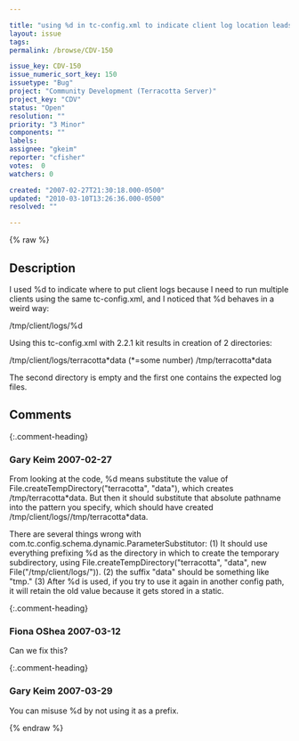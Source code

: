 ```yaml
---

title: "using %d in tc-config.xml to indicate client log location leads to creation of 2 directories"
layout: issue
tags: 
permalink: /browse/CDV-150

issue_key: CDV-150
issue_numeric_sort_key: 150
issuetype: "Bug"
project: "Community Development (Terracotta Server)"
project_key: "CDV"
status: "Open"
resolution: ""
priority: "3 Minor"
components: ""
labels: 
assignee: "gkeim"
reporter: "cfisher"
votes:  0
watchers: 0

created: "2007-02-27T21:30:18.000-0500"
updated: "2010-03-10T13:26:36.000-0500"
resolved: ""

---
```




{% raw %}



## Description

<div markdown="1" class="description">

I used %d to indicate where to put client logs because I need to run multiple clients using the same tc-config.xml, and I noticed that %d behaves in a weird way:

<clients>
   <logs>/tmp/client/logs/%d</logs>
 </clients>

Using this tc-config.xml with 2.2.1 kit results in creation of 2 directories:

/tmp/client/logs/terracotta\*data  (\*=some number)
/tmp/terracotta\*data

The second directory is empty and the first one contains the expected log files. 

</div>

## Comments


{:.comment-heading}
### **Gary Keim** <span class="date">2007-02-27</span>

<div markdown="1" class="comment">

From looking at the code, %d means substitute the value of File.createTempDirectory("terracotta", "data"), which creates /tmp/terracotta\*data.  But then it should substitute that absolute pathname into the pattern you specify, which should have created /tmp/client/logs//tmp/terracotta\*data.

There are several things wrong with com.tc.config.schema.dynamic.ParameterSubstitutor:
(1) It should use everything prefixing %d as the directory in which to create the temporary subdirectory, using File.createTempDirectory("terracotta", "data", new File("/tmp/client/logs/")).
(2) the suffix "data" should be something like "tmp."
(3) After %d is used, if you try to use it again in another config path, it will retain the old value because it gets stored in a static.


</div>


{:.comment-heading}
### **Fiona OShea** <span class="date">2007-03-12</span>

<div markdown="1" class="comment">

Can we fix this?

</div>


{:.comment-heading}
### **Gary Keim** <span class="date">2007-03-29</span>

<div markdown="1" class="comment">

You can misuse %d by not using it as a prefix.


</div>



{% endraw %}
